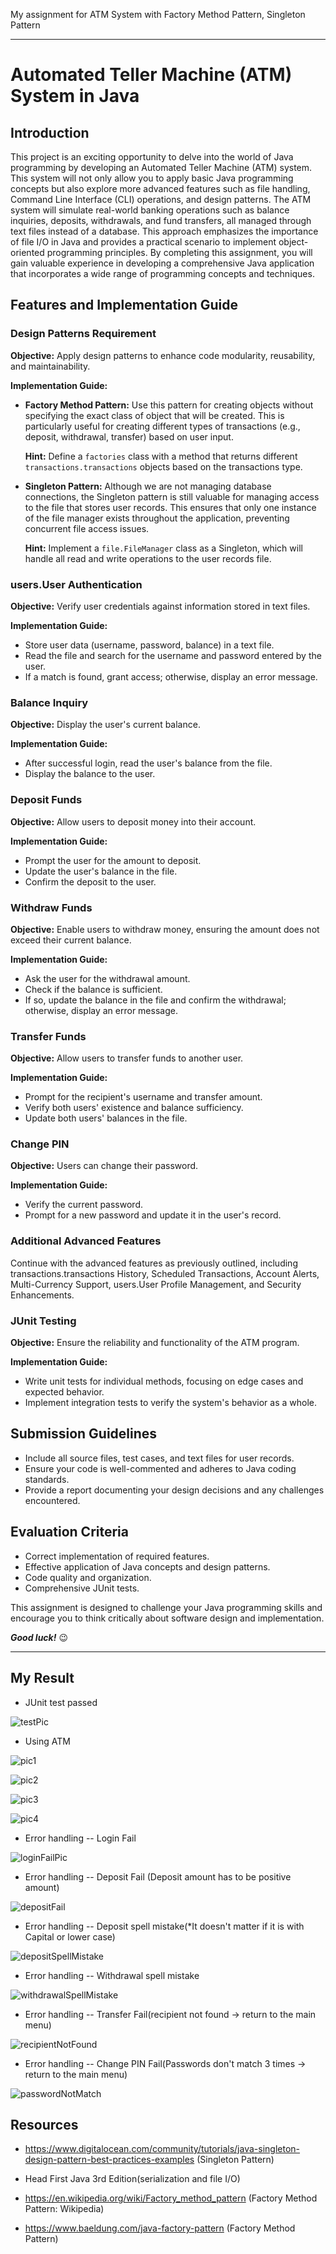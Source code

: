 My assignment for ATM System with Factory Method Pattern, Singleton Pattern

---


# Automated Teller Machine (ATM) System in Java

## Introduction

This project is an exciting opportunity to delve into the world of Java programming by developing an Automated Teller Machine (ATM) system. This system will not only allow you to apply basic Java programming concepts but also explore more advanced features such as file handling, Command Line Interface (CLI) operations, and design patterns. The ATM system will simulate real-world banking operations such as balance inquiries, deposits, withdrawals, and fund transfers, all managed through text files instead of a database. This approach emphasizes the importance of file I/O in Java and provides a practical scenario to implement object-oriented programming principles. By completing this assignment, you will gain valuable experience in developing a comprehensive Java application that incorporates a wide range of programming concepts and techniques.

## Features and Implementation Guide

### Design Patterns Requirement

**Objective:** Apply design patterns to enhance code modularity, reusability, and maintainability.

**Implementation Guide:**

- **Factory Method Pattern:** Use this pattern for creating objects without specifying the exact class of object that will be created. This is particularly useful for creating different types of transactions (e.g., deposit, withdrawal, transfer) based on user input.

  **Hint:** Define a `factories` class with a method that returns different `transactions.transactions` objects based on the transactions type.

- **Singleton Pattern:** Although we are not managing database connections, the Singleton pattern is still valuable for managing access to the file that stores user records. This ensures that only one instance of the file manager exists throughout the application, preventing concurrent file access issues.

  **Hint:** Implement a `file.FileManager` class as a Singleton, which will handle all read and write operations to the user records file.

### users.User Authentication

**Objective:** Verify user credentials against information stored in text files.

**Implementation Guide:**
- Store user data (username, password, balance) in a text file.
- Read the file and search for the username and password entered by the user.
- If a match is found, grant access; otherwise, display an error message.

### Balance Inquiry

**Objective:** Display the user's current balance.

**Implementation Guide:**
- After successful login, read the user's balance from the file.
- Display the balance to the user.

### Deposit Funds

**Objective:** Allow users to deposit money into their account.

**Implementation Guide:**
- Prompt the user for the amount to deposit.
- Update the user's balance in the file.
- Confirm the deposit to the user.

### Withdraw Funds

**Objective:** Enable users to withdraw money, ensuring the amount does not exceed their current balance.

**Implementation Guide:**
- Ask the user for the withdrawal amount.
- Check if the balance is sufficient.
- If so, update the balance in the file and confirm the withdrawal; otherwise, display an error message.

### Transfer Funds

**Objective:** Allow users to transfer funds to another user.

**Implementation Guide:**
- Prompt for the recipient's username and transfer amount.
- Verify both users' existence and balance sufficiency.
- Update both users' balances in the file.

### Change PIN

**Objective:** Users can change their password.

**Implementation Guide:**
- Verify the current password.
- Prompt for a new password and update it in the user's record.

### Additional Advanced Features

Continue with the advanced features as previously outlined, including transactions.transactions History, Scheduled Transactions, Account Alerts, Multi-Currency Support, users.User Profile Management, and Security Enhancements.

### JUnit Testing

**Objective:** Ensure the reliability and functionality of the ATM program.

**Implementation Guide:**
- Write unit tests for individual methods, focusing on edge cases and expected behavior.
- Implement integration tests to verify the system's behavior as a whole.

## Submission Guidelines

- Include all source files, test cases, and text files for user records.
- Ensure your code is well-commented and adheres to Java coding standards.
- Provide a report documenting your design decisions and any challenges encountered.

## Evaluation Criteria

- Correct implementation of required features.
- Effective application of Java concepts and design patterns.
- Code quality and organization.
- Comprehensive JUnit tests.

This assignment is designed to challenge your Java programming skills and encourage you to think critically about software design and implementation.

***Good luck!*** :wink:

---

## My Result

- JUnit test passed

![testPic](./main/resources/testResult1.png)

- Using ATM

![pic1](./main/resources/pic1.png)

![pic2](./main/resources/pic2.png)

![pic3](./main/resources/pic3.png)

![pic4](./main/resources/pic4.png)

- Error handling
-- Login Fail

![loginFailPic](./main/resources/loginFailPic.png)

- Error handling
-- Deposit Fail
(Deposit amount has to be positive amount)

![depositFail](./main/resources/depositFailPic.png)

- Error handling
-- Deposit spell mistake(*It doesn't matter if it is with Capital or lower case)

![depositSpellMistake](./main/resources/depositMisSpellPic.png)

- Error handling
-- Withdrawal spell mistake

![withdrawalSpellMistake](./main/resources/withdrawalMisSpellPic.png)

- Error handling
-- Transfer Fail(recipient not found -> return to the main menu)

![recipientNotFound](./main/resources/recipientUsernameError.png)

- Error handling
-- Change PIN Fail(Passwords don't match 3 times -> return to the main menu)

![passwordNotMatch](./main/resources/passwordNotMatch.png)






## Resources

- https://www.digitalocean.com/community/tutorials/java-singleton-design-pattern-best-practices-examples (Singleton Pattern)

- Head First Java 3rd Edition(serialization and file I/O)
- https://en.wikipedia.org/wiki/Factory_method_pattern (Factory Method Pattern: Wikipedia)
- https://www.baeldung.com/java-factory-pattern (Factory Method Pattern)